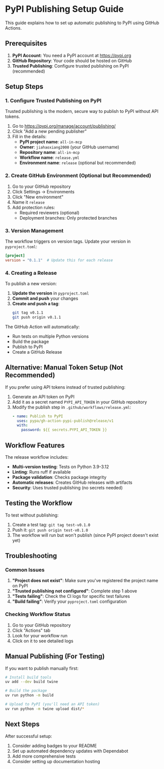 # PyPI Publishing Setup Guide

This guide explains how to set up automatic publishing to PyPI using GitHub Actions.

## Prerequisites

1. **PyPI Account**: You need a PyPI account at https://pypi.org
2. **GitHub Repository**: Your code should be hosted on GitHub
3. **Trusted Publishing**: Configure trusted publishing on PyPI (recommended)

## Setup Steps

### 1. Configure Trusted Publishing on PyPI

Trusted publishing is the modern, secure way to publish to PyPI without API tokens.

1. Go to https://pypi.org/manage/account/publishing/
2. Click "Add a new pending publisher"
3. Fill in the details:
   - **PyPI project name**: `all-in-mcp`
   - **Owner**: `jiahaoxiang2000` (your GitHub username)
   - **Repository name**: `all-in-mcp`
   - **Workflow name**: `release.yml`
   - **Environment name**: `release` (optional but recommended)

### 2. Create GitHub Environment (Optional but Recommended)

1. Go to your GitHub repository
2. Click Settings → Environments
3. Click "New environment"
4. Name it `release`
5. Add protection rules:
   - Required reviewers (optional)
   - Deployment branches: Only protected branches

### 3. Version Management

The workflow triggers on version tags. Update your version in `pyproject.toml`:

```toml
[project]
version = "0.1.1"  # Update this for each release
```

### 4. Creating a Release

To publish a new version:

1. **Update the version** in `pyproject.toml`
2. **Commit and push** your changes
3. **Create and push a tag**:
   ```bash
   git tag v0.1.1
   git push origin v0.1.1
   ```

The GitHub Action will automatically:
- Run tests on multiple Python versions
- Build the package
- Publish to PyPI
- Create a GitHub Release

## Alternative: Manual Token Setup (Not Recommended)

If you prefer using API tokens instead of trusted publishing:

1. Generate an API token on PyPI
2. Add it as a secret named `PYPI_API_TOKEN` in your GitHub repository
3. Modify the publish step in `.github/workflows/release.yml`:
   ```yaml
   - name: Publish to PyPI
     uses: pypa/gh-action-pypi-publish@release/v1
     with:
       password: ${{ secrets.PYPI_API_TOKEN }}
   ```

## Workflow Features

The release workflow includes:

- **Multi-version testing**: Tests on Python 3.9-3.12
- **Linting**: Runs ruff if available
- **Package validation**: Checks package integrity
- **Automatic releases**: Creates GitHub releases with artifacts
- **Security**: Uses trusted publishing (no secrets needed)

## Testing the Workflow

To test without publishing:

1. Create a test tag: `git tag test-v0.1.0`
2. Push it: `git push origin test-v0.1.0`
3. The workflow will run but won't publish (since PyPI project doesn't exist yet)

## Troubleshooting

### Common Issues

1. **"Project does not exist"**: Make sure you've registered the project name on PyPI
2. **"Trusted publishing not configured"**: Complete step 1 above
3. **"Tests failing"**: Check the CI logs for specific test failures
4. **"Build failing"**: Verify your `pyproject.toml` configuration

### Checking Workflow Status

1. Go to your GitHub repository
2. Click "Actions" tab
3. Look for your workflow run
4. Click on it to see detailed logs

## Manual Publishing (For Testing)

If you want to publish manually first:

```bash
# Install build tools
uv add --dev build twine

# Build the package
uv run python -m build

# Upload to PyPI (you'll need an API token)
uv run python -m twine upload dist/*
```

## Next Steps

After successful setup:

1. Consider adding badges to your README
2. Set up automated dependency updates with Dependabot
3. Add more comprehensive tests
4. Consider setting up documentation hosting
